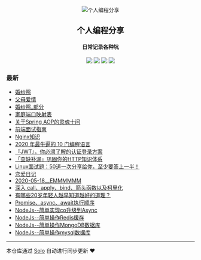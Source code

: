 <p align="center"><img alt="个人编程分享" src="https://www.xiaozao520.cn/static/logo2.ico"></p><h2 align="center">
个人编程分享
</h2>

<h4 align="center">日常记录各种坑</h4>
<p align="center"><a title="个人编程分享" target="_blank" href="https://github.com/liangzhaoliang95/solo-blog"><img src="https://img.shields.io/github/last-commit/liangzhaoliang95/solo-blog.svg?style=flat-square&color=FF9900"></a>
<a title="GitHub repo size in bytes" target="_blank" href="https://github.com/liangzhaoliang95/solo-blog"><img src="https://img.shields.io/github/repo-size/liangzhaoliang95/solo-blog.svg?style=flat-square"></a>
<a title="Solo Version" target="_blank" href="https://github.com/88250/solo/releases"><img src="https://img.shields.io/badge/solo-4.3.1-f1e05a.svg?style=flat-square&color=blueviolet"></a>
<a title="Hits" target="_blank" href="https://github.com/88250/hits"><img src="https://hits.b3log.org/liangzhaoliang95/solo-blog.svg"></a></p>

### 最新

* [婚纱照](https://www.xiaozao520.cn/articles/2021/01/19/1611049908855.html)
* [父母爱情](https://www.xiaozao520.cn/articles/2020/12/25/1608888836182.html)
* [婚纱照_部分](https://www.xiaozao520.cn/articles/2020/12/25/1608880891587.html)
* [家庭端口映射表](https://www.xiaozao520.cn/articles/2020/12/01/1606813159401.html)
* [关于Spring AOP的灵魂十问](https://www.xiaozao520.cn/articles/2020/09/09/1599613727655.html)
* [前端面试指南](https://www.xiaozao520.cn/articles/2020/08/28/1598607282631.html)
* [Nginx知识](https://www.xiaozao520.cn/articles/2020/08/24/1598231403151.html)
* [2020 年最牛逼的 10 门编程语言](https://www.xiaozao520.cn/articles/2020/08/21/1597973283154.html)
* [『JWT』，你必须了解的认证登录方案](https://www.xiaozao520.cn/articles/2020/08/20/1597887680480.html)
* [「查缺补漏」巩固你的HTTP知识体系](https://www.xiaozao520.cn/articles/2020/08/08/1596877693558.html)
* [Linux面试题：50道一次分享给你，至少要答上一半！](https://www.xiaozao520.cn/articles/2020/06/06/1591425862450.html)
* [恋爱日记](https://www.xiaozao520.cn/articles/2020/05/27/1590579451591.html)
* [2020-05-18__EMMMMMM](https://www.xiaozao520.cn/articles/2020/05/26/1590458696820.html)
* [深入 call、apply、bind、箭头函数以及柯里化](https://www.xiaozao520.cn/articles/2020/05/06/1588765834924.html)
* [有哪些20岁年轻人越早知道越好的道理？](https://www.xiaozao520.cn/articles/2020/03/03/1583202423637.html)
* [Promise、async、await执行顺序](https://www.xiaozao520.cn/articles/2019/12/26/1577346362517.html)
* [NodeJs--简单实现co升级到Async](https://www.xiaozao520.cn/articles/2019/12/14/1576311999409.html)
* [NodeJs--简单操作Redis缓存](https://www.xiaozao520.cn/articles/2019/12/12/1576139444563.html)
* [NodeJs--简单操作MongoDB数据库](https://www.xiaozao520.cn/articles/2019/12/12/1576123246925.html)
* [NodeJs--简单操作mysql数据库](https://www.xiaozao520.cn/articles/2019/12/12/1576123072715.html)



---

本仓库通过 [Solo](https://github.com/88250/solo) 自动进行同步更新 ❤️ 